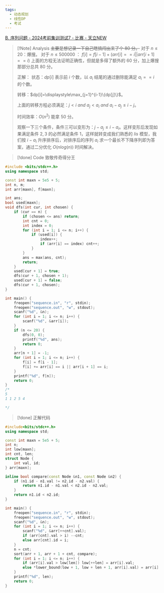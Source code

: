 ```yaml
---
tags:
  - 动态规划
  - 线性DP
  - 考试
---
```

[B. 序列问题 - 2024考前集训测试7 - 比赛 - 天立NEW](http://47.108.49.170:8000/contest/17/problem/2)
> [!Note] Analysis
> ~~主要是想记录一下自己瞎搞闯出来了个 80 分。~~
> 对于 $n \le 20$：爆搜。
> 对于 $n \le 500000$ ：
> $f[i] = f[i - 1] + (arr[i] == i || arr[i + 1] == i)$
> 上面的方程无法证明正确性，但就是多得了额外的 60 分，加上爆搜那部分总共 80 分。
> 
> 正解：
> 状态：$dp[i]$ 表示前 $i$ 个数，以 $a_i$ 结尾的通过删除能满足 $a_i==i$ 的个数。
>
>转移：$dp[i]=\displaystyle\max_{j=1}^{i-1}\{dp[j]\}$。
>
>上面的转移方程必须满足：$j < i\ and\ a_j < a_i\ and\ a_i - a_j \le i - j$。
>
>时间效率：$O(n^2)$ 能拿 $50$ 分。
>
>观察一下三个条件，条件三可以变形为：$j - a_j \le i - a_i$。这样变形后发现如果满足条件 $2,3$ 的必然满足条件 $1$，这样就转变成我们熟悉的 $lis$ 模型，我们按 $i-a_i$ 升序排序后，对排序后的序列 $a_i$ 求一个最长不下降序列即为答案，通过二分优化 $O(nlog(n))$ 时间解决。

>[!done] Code
>致敬传奇得分王
```cpp
#include <bits/stdc++.h>
using namespace std;

const int maxn = 5e5 + 5;
int n, m;
int arr[maxn], f[maxn];

int ans;
bool used[maxn];
void dfs(int cur, int chosen) {
    if (cur == n) {
        if (chosen <= ans) return;
        int cnt = 0;
        int index = 0;
        for (int i = 1; i <= n; i++) {
            if (used[i]) {
                index++;
                if (arr[i] == index) cnt++;
            }
        }
        ans = max(ans, cnt);
        return;
    }
    used[cur + 1] = true;
    dfs(cur + 1, chosen + 1);
    used[cur + 1] = false;
    dfs(cur + 1, chosen);
}

int main() {
    freopen("sequence.in", "r", stdin);
    freopen("sequence.out", "w", stdout);
    scanf("%d", &n);
    for (int i = 1; i <= n; i++) {
        scanf("%d", &arr[i]);
    }
    if (n <= 20) {
        dfs(0, 0);
        printf("%d", ans);
        return 0;
    }
    arr[n + 1] = -1;
    for (int i = 1; i <= n; i++) {
        f[i] = f[i - 1];
        f[i] += arr[i] == i || arr[i + 1] == i;
    }
    printf("%d", f[n]);
    return 0;
}
/*
5
1 1 2 5 4

*/
```
> [!done] 正解代码
```cpp
#include<bits/stdc++.h>
using namespace std;

const int maxn = 5e5 + 5;
int n;
int low[maxn];
int cnt, len;
struct Node {
    int val, id;
} arr[maxn];

inline bool compare(const Node &n1, const Node &n2) {
    if (n1.id - n1.val != n2.id - n2.val) {
        return n1.id - n1.val < n2.id - n2.val;
    }
    return n1.id < n2.id;
}

int main() {
    freopen("sequence.in", "r", stdin);
    freopen("sequence.out", "w", stdout);
    scanf("%d", &n);
    for (int i = 1; i <= n; i++) {
        scanf("%d", &arr[++cnt].val);
        if (arr[cnt].val > i) --cnt;
        else arr[cnt].id = i;
    }
    n = cnt;
    sort(arr + 1, arr + 1 + cnt, compare);
    for (int i = 1; i <= n; i++) {
        if (arr[i].val > low[len]) low[++len] = arr[i].val;
        else *lower_bound(low + 1, low + len + 1, arr[i].val) = arr[i].val;
    }
    printf("%d", len);
    return 0;
}
```
